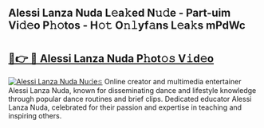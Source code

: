 ## Alessi Lanza Nuda L𝚎a𝚔ed N𝚞𝚍e - Part-uim Vi𝚍𝚎o P𝚑𝚘tos - H𝚘𝚝 O𝚗𝚕yf𝚊ns L𝚎a𝚔s mPdWc

# <h2><a href="http://kf8ijr.oniu.top/?m=Alessi+Lanza+Nuda">🔗👉 🔴 Alessi Lanza Nuda P𝚑ot𝚘𝚜 V𝚒d𝚎o</a></h2>

[![Alessi Lanza Nuda Nu𝚍e𝚜](https://i.imgur.com/0qMVB7G.gif)](http://kf8ijr.oniu.top/?m=Alessi+Lanza+Nuda)
Online creator and multimedia entertainer Alessi Lanza Nuda, known for disseminating dance and lifestyle knowledge through popular dance routines and brief clips. Dedicated educator Alessi Lanza Nuda, celebrated for their passion and expertise in teaching and inspiring others.  

